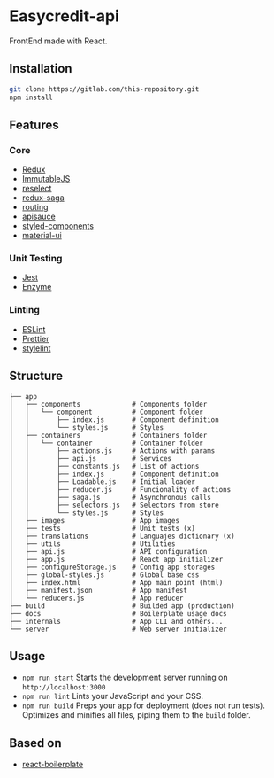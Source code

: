 # Easycredit-api

FrontEnd made with React.

## Installation

```bash
git clone https://gitlab.com/this-repository.git
npm install
```

## Features
### Core
* [Redux](https://github.com/react-boilerplate/react-boilerplate/blob/master/docs/js/redux.md)
* [ImmutableJS](https://github.com/react-boilerplate/react-boilerplate/blob/master/docs/js/immutablejs.md)
* [reselect](https://github.com/react-boilerplate/react-boilerplate/blob/master/docs/js/reselect.md)
* [redux-saga](https://github.com/react-boilerplate/react-boilerplate/blob/master/docs/js/redux-saga.md)
* [routing](https://github.com/react-boilerplate/react-boilerplate/blob/master/docs/js/routing.md)
* [apisauce](https://github.com/infinitered/apisauce)
* [styled-components](https://github.com/styled-components/styled-components)
* [material-ui](https://material-ui.com/)
### Unit Testing
* [Jest](http://facebook.github.io/jest/)
* [Enzyme](http://airbnb.io/enzyme/)
### Linting
* [ESLint](http://eslint.org/)
* [Prettier](https://prettier.io/)
* [stylelint](https://stylelint.io/)



## Structure
```
├── app
│   ├── components             # Components folder
│   │   └── component          # Component folder
│   │       ├── index.js       # Component definition
│   │       └── styles.js      # Styles
│   ├── containers             # Containers folder
│   │   └── container          # Container folder
│   │       ├── actions.js     # Actions with params
│   │       ├── api.js         # Services
│   │       ├── constants.js   # List of actions
│   │       ├── index.js       # Component definition
│   │       ├── Loadable.js    # Initial loader
│   │       ├── reducer.js     # Funcionality of actions
│   │       ├── saga.js        # Asynchronous calls
│   │       ├── selectors.js   # Selectors from store
│   │       └── styles.js      # Styles
│   ├── images                 # App images
│   ├── tests                  # Unit tests (x)
│   ├── translations           # Languajes dictionary (x)
│   ├── utils                  # Utilities
│   ├── api.js                 # API configuration
│   ├── app.js                 # React app initializer
│   ├── configureStorage.js    # Config app storages
│   ├── global-styles.js       # Global base css
│   ├── index.html             # App main point (html)
│   ├── manifest.json          # App manifest
│   └── reducers.js            # App reducer
├── build                      # Builded app (production)
├── docs                       # Boilerplate usage docs
├── internals                  # App CLI and others...
└── server                     # Web server initializer
```

## Usage

* `npm run start` Starts the development server running on  `http://localhost:3000`
* `npm run lint` Lints your JavaScript and your CSS.
* `npm run build` Preps your app for deployment (does not run tests). Optimizes and minifies all files, piping them to the  `build`  folder.

## Based on

* [react-boilerplate](https://github.com/react-boilerplate/react-boilerplate/)
